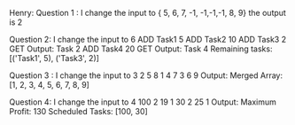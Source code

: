 Henry:
Question 1 : I change the input to { 5, 6, 7, -1, -1,-1,-1, 8, 9}
the output is 2


Question 2: I change the input to 
6
ADD Task1 5
ADD Task2 10
ADD Task3 2
GET
Output: Task 2
ADD Task4 20
GET
Output: Task 4
Remaining tasks: [('Task1', 5), ('Task3', 2)]


Question 3 : I change the input to
3
2 5 8
1 4 7
3 6 9
Output: Merged Array: [1, 2, 3, 4, 5, 6, 7, 8, 9]

Question 4: I change the input to
4
100   2
19   1
30   2
25   1
Output: 
Maximum Profit: 130
Scheduled Tasks: [100, 30]
